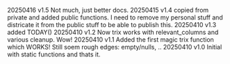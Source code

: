 20250416 v1.5 Not much, just better docs.
20250415 v1.4 copied from private and added public functions. I need to remove my personal stuff and districate it from the public stuff
              to be able to publish this.
20250410 v1.3 added TODAY()
20250410 v1.2 Now trix works with relevant_columns and various cleanup. Wow!
20250410 v1.1 Added the first magic trix function which WORKS! Still soem rough edges: empty/nulls, ..
20250410 v1.0 Initial with static functions and thats it.

